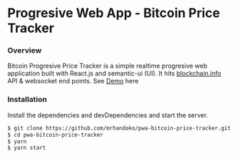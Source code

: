 # Progresive Web App - Bitcoin Price Tracker

### Overview
Bitcoin Progresive Price Tracker is a simple realtime progresive web application built with React.js and semantic-ui (UI).
It hits [blockchain.info](https://blockchain.info/api/api_websocket) API & websocket end points.
See [Demo](https://glints-da5c7.firebaseapp.com/) here

### Installation

Install the dependencies and devDependencies and start the server.

```sh
$ git clone https://github.com/mrhandoko/pwa-bitcoin-price-tracker.git
$ cd pwa-bitcoin-price-tracker
$ yarn
$ yarn start
```
